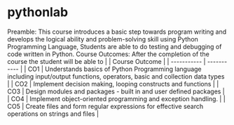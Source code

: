 # pythonlab
Preamble:
This course introduces a basic step towards program writing and develops the logical ability and problem-solving skill using Python Programming Language, Students are able to do testing and debugging of code written in Python. Course Outcomes: After the completion of the course the student will be able to | | Course Outcome | | ----------- | ----------- | | CO1 | Understands basics of Python Programming language including input/output functions, operators, basic and collection data types |
| CO2 | Implement decision making, looping constructs and functions |
| CO3 | Design modules and packages - built in and user defined packages | 
| CO4 | Implement object-oriented programming and exception handling. |
| CO5 | Create files and form regular expressions for effective search operations on strings and files |
